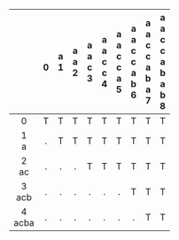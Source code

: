 |   |<br />0|a<br />1|a<br />a<br />2|a<br />a<br />c<br />3|a<br />a<br />c<br />c<br />4|a<br />a<br />c<br />c<br />a<br />5|a<br />a<br />c<br />c<br />a<br />b<br />6|a<br />a<br />c<br />c<br />a<br />b<br />a<br />7|a<br />a<br />c<br />c<br />a<br />b<br />a<br />b<br />8|
|:---:|:---:|:---:|:---:|:---:|:---:|:---:|:---:|:---:|:---:|
|0<br />|T|T|T|T|T|T|T|T|T|
|1<br />a|.|T|T|T|T|T|T|T|T|
|2<br />ac|.|.|.|T|T|T|T|T|T|
|3<br />acb|.|.|.|.|.|.|T|T|T|
|4<br />acba|.|.|.|.|.|.|.|T|T|
